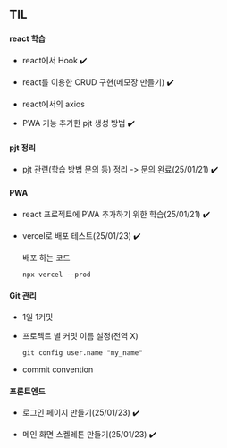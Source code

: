 ## TIL

#### react 학습

- react에서 Hook ✔️
 
- react를 이용한 CRUD 구현(메모장 만들기) ✔️

- react에서의 axios 

- PWA 기능 추가한 pjt 생성 방법 ✔️


#### pjt 정리

- pjt 관련(학습 방법 문의 등) 정리 -> 문의 완료(25/01/21) ✔️
 
#### PWA

- react 프로젝트에 PWA 추가하기 위한 학습(25/01/21) ✔️

- vercel로 배포 테스트(25/01/23) ✔️

    배포 하는 코드

    `npx vercel --prod`

#### Git 관리

- 1일 1커밋

- 프로젝트 별 커밋 이름 설정(전역 X) 

    `git config user.name "my_name"`

- commit convention 

#### 프론트엔드

- 로그인 페이지 만들기(25/01/23) ✔️

- 메인 화면 스켈레톤 만들기(25/01/23) ✔️






